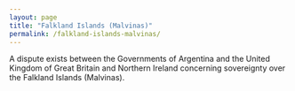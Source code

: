 ```yaml
---
layout: page
title: "Falkland Islands (Malvinas)"
permalink: /falkland-islands-malvinas/
---
```


A dispute exists between the Governments of Argentina and the United Kingdom of Great Britain and Northern Ireland concerning sovereignty over the Falkland Islands (Malvinas).
